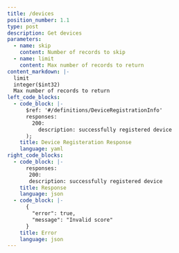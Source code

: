 ```yaml
---
title: /devices
position_number: 1.1
type: post
description: Get devices
parameters:
  - name: skip
    content: Number of records to skip
  - name: limit
    content: Max number of records to return
content_markdown: |-
  limit
  integer($int32)
  Max number of records to return
left_code_blocks:
  - code_block: |-
      $ref: '#/definitions/DeviceRegistrationInfo'
      responses:
        200:
          description: successfully registered device
      );
    title: Device Registeration Response
    language: yaml
right_code_blocks:
  - code_block: |-
      responses:
       200:
       description: successfully registered device
    title: Response
    language: json
  - code_block: |-
      {
        "error": true,
        "message": "Invalid score"
      }
    title: Error
    language: json
---
```

